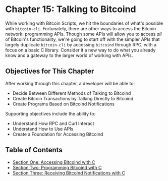 # Chapter 15: Talking to Bitcoind

While working with Bitcoin Scripts, we hit the boundaries of what's possible with `bitcoin-cli`. Fortunately, there are other ways to access  the Bitcoin network: programming APIs. Though some APIs will allow you to access _all_ of Bitcoin's functionality, we're going to start off with the simpler APIs that largely duplicate `bitcoin-cli` by accessing `bitcoind` through RPC, with a focus on a basic C library. Consider it a new way to do what you already know and a gateway to the larger world of working with APIs.

## Objectives for This Chapter

After working through this chapter, a developer will be able to:

   * Decide Between Different Methods of Talking to Bitcoind
   * Create Bitcoin Transactions by Talking Directly to Bitcoind
   * Create Programs Based on Bitcoind Notifications
   
Supporting objectives include the ability to:

   * Understand How RPC and Curl Interact
   * Understand How to Use APIs
   * Create a Foundation for Accessing Bitcoind 
   
## Table of Contents

  * [Section One: Accessing Bitcoind with C](15_1_Accessing_Bitcoind_with_C.md)
  * [Section Two: Programming Bitcoind with C](15_2_Programming_Bitcoind_with_C.md)
  * [Section Three: Receiving Bitcoind Notifications with C](15_3_Receiving_Bitcoind_Notifications_with_C.md)
